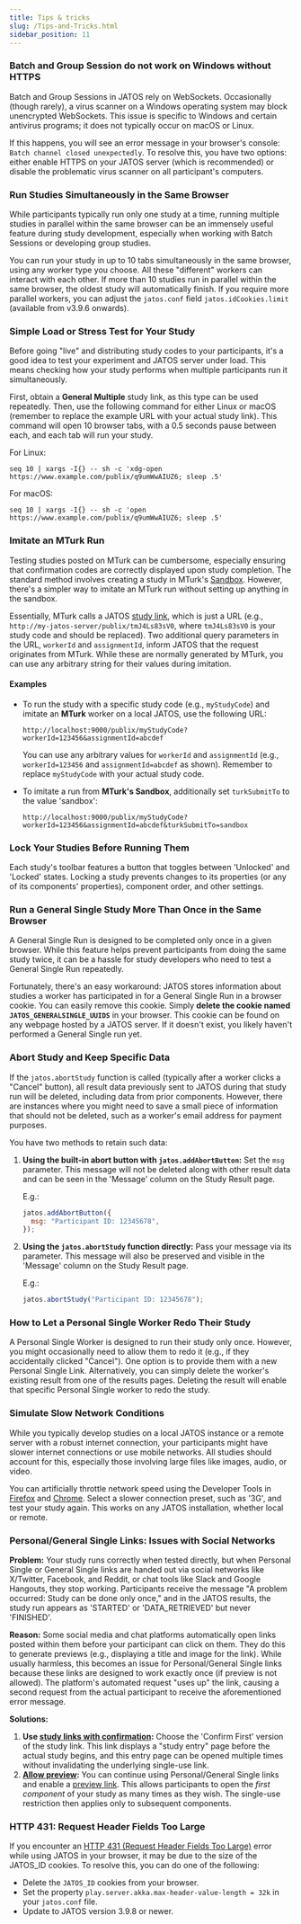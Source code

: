 ```yaml
---
title: Tips & tricks
slug: /Tips-and-Tricks.html
sidebar_position: 11
---
```


### Batch and Group Session do not work on Windows without HTTPS

Batch and Group Sessions in JATOS rely on WebSockets. Occasionally (though rarely), a virus scanner on a Windows operating system may block unencrypted WebSockets. This issue is specific to Windows and certain antivirus programs; it does not typically occur on macOS or Linux.

If this happens, you will see an error message in your browser's console: `Batch channel closed unexpectedly`. To resolve this, you have two options: either enable HTTPS on your JATOS server (which is recommended) or disable the problematic virus scanner on all participant's computers.

### Run Studies Simultaneously in the Same Browser

While participants typically run only one study at a time, running multiple studies in parallel within the same browser can be an immensely useful feature during study development, especially when working with Batch Sessions or developing group studies.

You can run your study in up to 10 tabs simultaneously in the same browser, using any worker type you choose. All these "different" workers can interact with each other. If more than 10 studies run in parallel within the same browser, the oldest study will automatically finish. If you require more parallel workers, you can adjust the `jatos.conf` field `jatos.idCookies.limit` (available from v3.9.6 onwards).

### Simple Load or Stress Test for Your Study

Before going "live" and distributing study codes to your participants, it's a good idea to test your experiment and JATOS server under load. This means checking how your study performs when multiple participants run it simultaneously.

First, obtain a **General Multiple** study link, as this type can be used repeatedly. Then, use the following command for either Linux or macOS (remember to replace the example URL with your actual study link). This command will open 10 browser tabs, with a 0.5 seconds pause between each, and each tab will run your study.

For Linux:

```shell
seq 10 | xargs -I{} -- sh -c 'xdg-open https://www.example.com/publix/q9umWwAIUZ6; sleep .5'
```

For macOS:

```shell
seq 10 | xargs -I{} -- sh -c 'open https://www.example.com/publix/q9umWwAIUZ6; sleep .5'
```

### Imitate an MTurk Run

Testing studies posted on MTurk can be cumbersome, especially ensuring that confirmation codes are correctly displayed upon study completion. The standard method involves creating a study in MTurk's [Sandbox](https://requester.mturk.com/developer/sandbox). However, there's a simpler way to imitate an MTurk run without setting up anything in the sandbox.

Essentially, MTurk calls a JATOS [study link](Run-your-Study-with-Study-Links.html), which is just a URL (e.g., `http://my-jatos-server/publix/tmJ4Ls83sV0`, where `tmJ4Ls83sV0` is your study code and should be replaced). Two additional query parameters in the URL, `workerId` and `assignmentId`, inform JATOS that the request originates from MTurk. While these are normally generated by MTurk, you can use any arbitrary string for their values during imitation.

#### Examples

  * To run the study with a specific study code (e.g., `myStudyCode`) and imitate an **MTurk** worker on a local JATOS, use the following URL:

    ```
    http://localhost:9000/publix/myStudyCode?workerId=123456&assignmentId=abcdef
    ```

    You can use any arbitrary values for `workerId` and `assignmentId` (e.g., `workerId=123456` and `assignmentId=abcdef` as shown). Remember to replace `myStudyCode` with your actual study code.

  * To imitate a run from **MTurk's Sandbox**, additionally set `turkSubmitTo` to the value 'sandbox':

    ```
    http://localhost:9000/publix/myStudyCode?workerId=123456&assignmentId=abcdef&turkSubmitTo=sandbox
    ```

### Lock Your Studies Before Running Them

Each study's toolbar features a button that toggles between 'Unlocked' and 'Locked' states. Locking a study prevents changes to its properties (or any of its components' properties), component order, and other settings.

### Run a General Single Study More Than Once in the Same Browser

A General Single Run is designed to be completed only once in a given browser. While this feature helps prevent participants from doing the same study twice, it can be a hassle for study developers who need to test a General Single Run repeatedly.

Fortunately, there's an easy workaround: JATOS stores information about studies a worker has participated in for a General Single Run in a browser cookie. You can easily remove this cookie. Simply **delete the cookie named `JATOS_GENERALSINGLE_UUIDS`** in your browser. This cookie can be found on any webpage hosted by a JATOS server. If it doesn't exist, you likely haven't performed a General Single run yet.

### Abort Study and Keep Specific Data

If the `jatos.abortStudy` function is called (typically after a worker clicks a "Cancel" button), all result data previously sent to JATOS during that study run will be deleted, including data from prior components. However, there are instances where you might need to save a small piece of information that should not be deleted, such as a worker's email address for payment purposes.

You have two methods to retain such data:

1.  **Using the built-in abort button with `jatos.addAbortButton`:** Set the `msg` parameter. This message will not be deleted along with other result data and can be seen in the 'Message' column on the Study Result page.

    E.g.:

    ```javascript
    jatos.addAbortButton({
      msg: "Participant ID: 12345678",
    });
    ```

2.  **Using the `jatos.abortStudy` function directly:** Pass your message via its parameter. This message will also be preserved and visible in the 'Message' column on the Study Result page.

    E.g.:

    ```javascript
    jatos.abortStudy("Participant ID: 12345678");
    ```

### How to Let a Personal Single Worker Redo Their Study

A Personal Single Worker is designed to run their study only once. However, you might occasionally need to allow them to redo it (e.g., if they accidentally clicked "Cancel"). One option is to provide them with a new Personal Single Link. Alternatively, you can simply delete the worker's existing result from one of the results pages. Deleting the result will enable that specific Personal Single worker to redo the study.

### Simulate Slow Network Conditions

While you typically develop studies on a local JATOS instance or a remote server with a robust internet connection, your participants might have slower internet connections or use mobile networks. All studies should account for this, especially those involving large files like images, audio, or video.

You can artificially throttle network speed using the Developer Tools in [Firefox](https://developer.mozilla.org/en-US/docs/Tools/Network_Monitor) and [Chrome](https://developers.google.com/web/tools/chrome-devtools/network#throttle). Select a slower connection preset, such as '3G', and test your study again. This works on any JATOS installation, whether local or remote.

### Personal/General Single Links: Issues with Social Networks

**Problem:** Your study runs correctly when tested directly, but when Personal Single or General Single links are handed out via social networks like X/Twitter, Facebook, and Reddit, or chat tools like Slack and Google Hangouts, they stop working. Participants receive the message "A problem occurred: Study can be done only once," and in the JATOS results, the study run appears as 'STARTED' or 'DATA_RETRIEVED' but never 'FINISHED'.

**Reason:** Some social media and chat platforms automatically open links posted within them before your participant can click on them. They do this to generate previews (e.g., displaying a title and image for the link). While usually harmless, this becomes an issue for Personal/General Single links because these links are designed to work exactly once (if preview is not allowed). The platform's automated request "uses up" the link, causing a second request from the actual participant to receive the aforementioned error message.

**Solutions:**

1.  **Use [study links with confirmation](Run-your-Study-with-Study-Links.html#study-link--study-entry-page-for-confirmation):** Choose the 'Confirm First' version of the study link. This link displays a "study entry" page before the actual study begins, and this entry page can be opened multiple times without invalidating the underlying single-use link.
2.  **[Allow preview](Restricting-study-flow.html#allow-preview):** You can continue using Personal/General Single links and enable a [preview link](Restricting-study-flow.html#preview-links). This allows participants to open the *first component* of your study as many times as they wish. The single-use restriction then applies only to subsequent components.

### HTTP 431: Request Header Fields Too Large

If you encounter an [HTTP 431 (Request Header Fields Too Large)](https://developer.mozilla.org/en-US/docs/Web/HTTP/Reference/Status/431) error while using JATOS in your browser, it may be due to the size of the JATOS_ID cookies. To resolve this, you can do one of the following:

* Delete the `JATOS_ID` cookies from your browser.
* Set the property `play.server.akka.max-header-value-length = 32k` in your `jatos.conf` file.
* Update to JATOS version 3.9.8 or newer.

